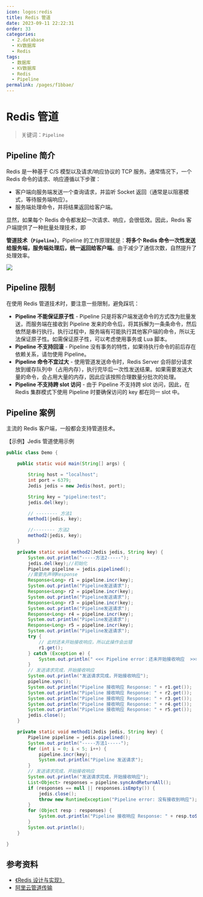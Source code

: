 ```yaml
---
icon: logos:redis
title: Redis 管道
date: 2023-09-11 22:22:31
order: 33
categories:
  - 2.database
  - KV数据库
  - Redis
tags:
  - 数据库
  - KV数据库
  - Redis
  - Pipeline
permalink: /pages/f1bbae/
---
```


# Redis 管道

> 关键词：`Pipeline`

## Pipeline 简介

Redis 是一种基于 C/S 模型以及请求/响应协议的 TCP 服务。通常情况下，一个 Redis 命令的请求、响应遵循以下步骤：

- 客户端向服务端发送一个查询请求，并监听 Socket 返回（通常是以阻塞模式，等待服务端响应）。
- 服务端处理命令，并将结果返回给客户端。

显然，如果每个 Redis 命令都发起一次请求、响应，会很低效。因此，Redis 客户端提供了一种批量处理技术，即

**管道技术（`Pipeline`）**。Pipeline 的工作原理就是：**将多个 Redis 命令一次性发送给服务端，服务端处理后，统一返回给客户端**。由于减少了通信次数，自然提升了处理效率。

![](https://help-static-aliyun-doc.aliyuncs.com/assets/img/zh-CN/7268887661/p514690.jpg)

## Pipeline 限制

在使用 Redis 管道技术时，要注意一些限制，避免踩坑：

- **Pipeline 不能保证原子性** - Pipeline 只是将客户端发送命令的方式改为批量发送，而服务端在接收到 Pipeline 发来的命令后，将其拆解为一条条命令，然后依然是串行执行。执行过程中，服务端有可能执行其他客户端的命令，所以无法保证原子性。如需保证原子性，可以考虑使用事务或 Lua 脚本。
- **Pipeline 不支持回滚** - Pipeline 没有事务的特性，如果待执行命令的前后存在依赖关系，请勿使用 Pipeline。
- **Pipeline 命令不宜过大** - 使用管道发送命令时，Redis Server 会将部分请求放到缓存队列中（占用内存），执行完毕后一次性发送结果。如果需要发送大量的命令，会占用大量的内存，因此应该按照合理数量分批次的处理。
- **Pipeline 不支持跨 slot 访问** - 由于 Pipeline 不支持跨 slot 访问，因此，在 Redis 集群模式下使用 Pipeline 时要确保访问的 key 都在同一 slot 中。

## Pipeline 案例

主流的 Redis 客户端，一般都会支持管道技术。

【示例】Jedis 管道使用示例

```java
public class Demo {

    public static void main(String[] args) {

        String host = "localhost";
        int port = 6379;
        Jedis jedis = new Jedis(host, port);

        String key = "pipeline:test";
        jedis.del(key);

        // -------- 方法1
        method1(jedis, key);

        //-------- 方法2
        method2(jedis, key);
    }

    private static void method2(Jedis jedis, String key) {
        System.out.println("-----方法2-----");
        jedis.del(key);//初始化
        Pipeline pipeline = jedis.pipelined();
        //需要先声明Response
        Response<Long> r1 = pipeline.incr(key);
        System.out.println("Pipeline发送请求");
        Response<Long> r2 = pipeline.incr(key);
        System.out.println("Pipeline发送请求");
        Response<Long> r3 = pipeline.incr(key);
        System.out.println("Pipeline发送请求");
        Response<Long> r4 = pipeline.incr(key);
        System.out.println("Pipeline发送请求");
        Response<Long> r5 = pipeline.incr(key);
        System.out.println("Pipeline发送请求");
        try {
            // 此时还未开始接收响应，所以此操作会出错
            r1.get();
        } catch (Exception e) {
            System.out.println(" <<< Pipeline error：还未开始接收响应  >>> ");
        }
        // 发送请求完成，开始接收响应
        System.out.println("发送请求完成，开始接收响应");
        pipeline.sync();
        System.out.println("Pipeline 接收响应 Response: " + r1.get());
        System.out.println("Pipeline 接收响应 Response: " + r2.get());
        System.out.println("Pipeline 接收响应 Response: " + r3.get());
        System.out.println("Pipeline 接收响应 Response: " + r4.get());
        System.out.println("Pipeline 接收响应 Response: " + r5.get());
        jedis.close();
    }

    private static void method1(Jedis jedis, String key) {
        Pipeline pipeline = jedis.pipelined();
        System.out.println("-----方法1-----");
        for (int i = 0; i < 5; i++) {
            pipeline.incr(key);
            System.out.println("Pipeline 发送请求");
        }
        // 发送请求完成，开始接收响应
        System.out.println("发送请求完成，开始接收响应");
        List<Object> responses = pipeline.syncAndReturnAll();
        if (responses == null || responses.isEmpty()) {
            jedis.close();
            throw new RuntimeException("Pipeline error: 没有接收到响应");
        }
        for (Object resp : responses) {
            System.out.println("Pipeline 接收响应 Response: " + resp.toString());
        }
        System.out.println();
    }

}
```

## 参考资料

- [《Redis 设计与实现》](https://item.jd.com/11486101.html)
- [阿里云管道传输](https://help.aliyun.com/zh/redis/use-cases/use-pipelining-to-batch-issue-commands?spm=a2c4g.11186623.0.0.1c193393SEIu92)